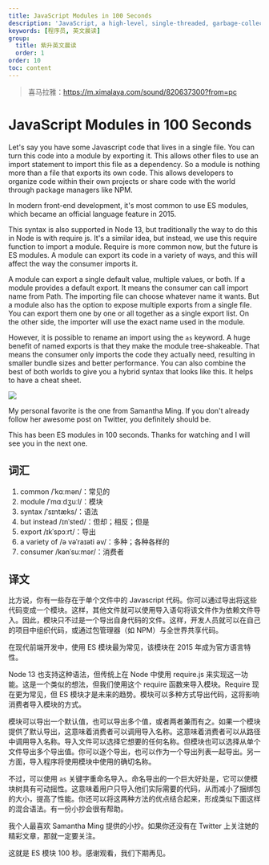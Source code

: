 ```yaml
---
title: JavaScript Modules in 100 Seconds
description: 'JavaScript, a high-level, single-threaded, garbage-collected, interpreted, or just-in-time compiled prototype-based, multi-paradigm, dynamic language with a non-blocking event loop, made famous for building websites.'
keywords: [程序员, 英文晨读]
group:
  title: 紫升英文晨读
  order: 1
order: 10
toc: content
---
```


> 喜马拉雅：https://m.ximalaya.com/sound/820637300?from=pc

# JavaScript Modules in 100 Seconds

Let's say you have some Javascript code that lives in a single file. You can turn this code into a module by exporting it. This allows other files to use an import statement to import this file as a dependency. So a module is nothing more than a file that exports its own code. This allows developers to organize code within their own projects or share code with the world through package managers like NPM.

In modern front-end development, it's most common to use ES modules, which became an official language feature in 2015.

This syntax is also supported in Node 13, but traditionally the way to do this in Node is with require js. It's a similar idea, but instead, we use this require function to import a module. Require is more common now, but the future is ES modules. A module can export its code in a variety of ways, and this will affect the way the consumer imports it.

A module can export a single default value, multiple values, or both. If a module provides a default export. It means the consumer can call import name from Path. The importing file can choose whatever name it wants. But a module also has the option to expose multiple exports from a single file. You can export them one by one or all together as a single export list. On the other side, the importer will use the exact name used in the module.

However, it is possible to rename an import using the `as` keyword. A huge benefit of named exports is that they make the module tree-shakeable. That means the consumer only imports the code they actually need, resulting in smaller bundle sizes and better performance. You can also combine the best of both worlds to give you a hybrid syntax that looks like this. It helps to have a cheat sheet.

![](https://cdn.jsdelivr.net/gh/youngjuning/images@main/1741913107018.png)

My personal favorite is the one from Samantha Ming. If you don't already follow her awesome post on Twitter, you definitely should be.

This has been ES modules in 100 seconds. Thanks for watching and I will see you in the next one.

## 词汇

1. common /ˈkɑːmən/：常见的
1. module /ˈmɑːdʒuːl/：模块
1. syntax /ˈsɪntæks/：语法
1. but instead /ɪnˈsted/：但却；相反；但是
1. export /ɪkˈspɔːrt/：导出
1. a variety of /ə vəˈraɪəti əv/：多种；各种各样的
1. consumer /kənˈsuːmər/：消费者

## 译文

比方说，你有一些存在于单个文件中的 Javascript 代码。你可以通过导出将这些代码变成一个模块。这样，其他文件就可以使用导入语句将该文件作为依赖文件导入。因此，模块只不过是一个导出自身代码的文件。这样，开发人员就可以在自己的项目中组织代码，或通过包管理器（如 NPM）与全世界共享代码。

在现代前端开发中，使用 ES 模块最为常见，该模块在 2015 年成为官方语言特性。

Node 13 也支持这种语法，但传统上在 Node 中使用 require.js 来实现这一功能。这是一个类似的想法，但我们使用这个 require 函数来导入模块。Require 现在更为常见，但 ES 模块才是未来的趋势。模块可以多种方式导出代码，这将影响消费者导入模块的方式。

模块可以导出一个默认值，也可以导出多个值，或者两者兼而有之。如果一个模块提供了默认导出，这意味着消费者可以调用导入名称。这意味着消费者可以从路径中调用导入名称。导入文件可以选择它想要的任何名称。但模块也可以选择从单个文件导出多个导出值。你可以逐个导出，也可以作为一个导出列表一起导出。另一方面，导入程序将使用模块中使用的确切名称。

不过，可以使用 `as` 关键字重命名导入。命名导出的一个巨大好处是，它可以使模块树具有可动摇性。这意味着用户只导入他们实际需要的代码，从而减小了捆绑包的大小，提高了性能。你还可以将这两种方法的优点结合起来，形成类似下面这样的混合语法。有一份小抄会很有帮助。

我个人最喜欢 Samantha Ming 提供的小抄。如果你还没有在 Twitter 上关注她的精彩文章，那就一定要关注。

这就是 ES 模块 100 秒。感谢观看，我们下期再见。
